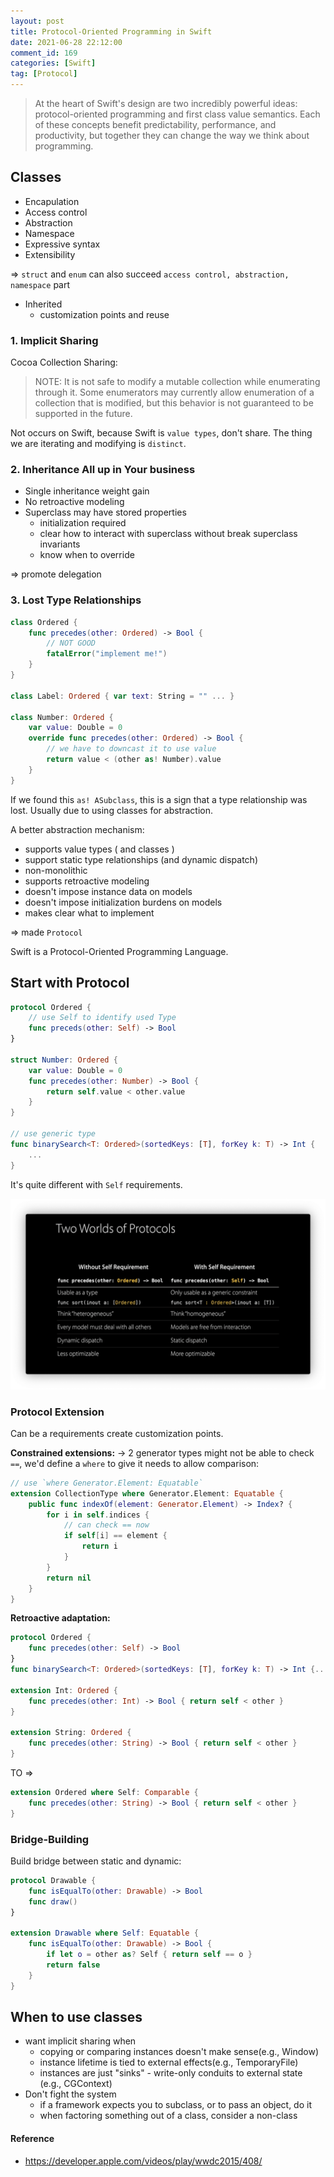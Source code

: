 ```yaml
---
layout: post
title: Protocol-Oriented Programming in Swift
date: 2021-06-28 22:12:00
comment_id: 169
categories: [Swift]
tag: [Protocol]
---
```


> At the heart of Swift's design are two incredibly powerful ideas: protocol-oriented programming and first class value semantics. Each of these concepts benefit predictability, performance, and productivity, but together they can change the way we think about programming.

## Classes

- Encapulation
- Access control
- Abstraction
- Namespace
- Expressive syntax
- Extensibility

=> `struct` and `enum` can also succeed `access control, abstraction, namespace` part

- Inherited
  - customization points and reuse

### 1. Implicit Sharing

Cocoa Collection Sharing:

> NOTE: It is not safe to modify a mutable collection while enumerating through it. Some enumerators may currently allow enumeration of a collection that is modified, but this behavior is not guaranteed to be supported in the future.

Not occurs on Swift, because Swift is `value types`, don't share. The thing we are iterating and modifying is `distinct`.

### 2. Inheritance All up in Your business

- Single inheritance weight gain
- No retroactive modeling
- Superclass may have stored properties
  - initialization required
  - clear how to interact with superclass without break superclass invariants
  - know when to override

=> promote delegation

### 3. Lost Type Relationships

```swift
class Ordered {
    func precedes(other: Ordered) -> Bool {
        // NOT GOOD
        fatalError("implement me!")
    }
}

class Label: Ordered { var text: String = "" ... }

class Number: Ordered {
    var value: Double = 0
    override func precedes(other: Ordered) -> Bool {
        // we have to downcast it to use value
        return value < (other as! Number).value
    }
}
```

If we found this `as! ASubclass`, this is a sign that a type relationship was lost. Usually due to using classes for abstraction.

A better abstraction mechanism:

- supports value types ( and classes )
- support static type relationships (and dynamic dispatch)
- non-monolithic
- supports retroactive modeling
- doesn't impose instance data on models
- doesn't impose initialization burdens on models
- makes clear what to implement

=> made `Protocol`

Swift is a Protocol-Oriented Programming Language.

## Start with Protocol

```swift
protocol Ordered {
    // use Self to identify used Type
    func preceds(other: Self) -> Bool
}

struct Number: Ordered {
    var value: Double = 0
    func precedes(other: Number) -> Bool {
        return self.value < other.value
    }
}

// use generic type
func binarySearch<T: Ordered>(sortedKeys: [T], forKey k: T) -> Int {
    ...
}
```

It's quite different with `Self` requirements.

![](/images/2021-06-28-Protocol-Oriented-Programming-in-Swift/two_worlds_protocol.png)

### Protocol Extension

Can be a requirements create customization points.

**Constrained extensions:**
-> 2 generator types might not be able to check `==`, we'd define a `where` to give it needs to allow comparison:

```swift
// use `where Generator.Element: Equatable`
extension CollectionType where Generator.Element: Equatable {
    public func indexOf(element: Generator.Element) -> Index? {
        for i in self.indices {
            // can check == now
            if self[i] == element {
                return i
            }
        }
        return nil
    }
}
```

**Retroactive adaptation:**

```swift
protocol Ordered {
    func precedes(other: Self) -> Bool
}
func binarySearch<T: Ordered>(sortedKeys: [T], forKey k: T) -> Int {...}

extension Int: Ordered {
    func precedes(other: Int) -> Bool { return self < other }
}

extension String: Ordered {
    func precedes(other: String) -> Bool { return self < other }
}
```

TO =>

```swift
extension Ordered where Self: Comparable {
    func precedes(other: String) -> Bool { return self < other }
}
```

### Bridge-Building

Build bridge between static and dynamic:

```swift
protocol Drawable {
    func isEqualTo(other: Drawable) -> Bool
    func draw()
}

extension Drawable where Self: Equatable {
    func isEqualTo(other: Drawable) -> Bool {
        if let o = other as? Self { return self == o }
        return false
    }
}
```

## When to use classes

- want implicit sharing when
  - copying or comparing instances doesn't make sense(e.g., Window)
  - instance lifetime is tied to external effects(e.g., TemporaryFile)
  - instances are just "sinks" - write-only conduits to external state (e.g., CGContext)
- Don't fight the system
  - if a framework expects you to subclass, or to pass an object, do it
  - when factoring something out of a class, consider a non-class

#### Reference

- <https://developer.apple.com/videos/play/wwdc2015/408/>
